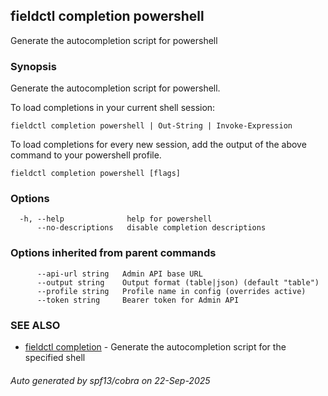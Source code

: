## fieldctl completion powershell

Generate the autocompletion script for powershell

### Synopsis

Generate the autocompletion script for powershell.

To load completions in your current shell session:

	fieldctl completion powershell | Out-String | Invoke-Expression

To load completions for every new session, add the output of the above command
to your powershell profile.


```
fieldctl completion powershell [flags]
```

### Options

```
  -h, --help              help for powershell
      --no-descriptions   disable completion descriptions
```

### Options inherited from parent commands

```
      --api-url string   Admin API base URL
      --output string    Output format (table|json) (default "table")
      --profile string   Profile name in config (overrides active)
      --token string     Bearer token for Admin API
```

### SEE ALSO

* [fieldctl completion](fieldctl_completion.md)	 - Generate the autocompletion script for the specified shell

###### Auto generated by spf13/cobra on 22-Sep-2025
